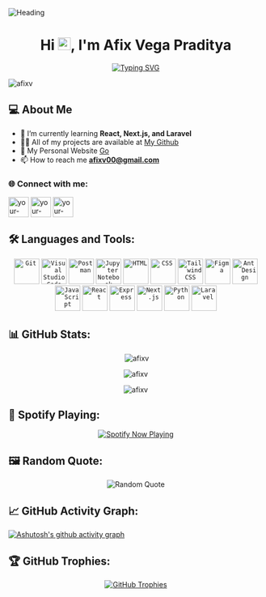 ![Heading](https://github.com/user-attachments/assets/8719c5fc-e579-43c6-b208-42b2dfbc7c8a)

<h1 align="center">Hi <img src="https://media.giphy.com/media/hvRJCLFzcasrR4ia7z/giphy.gif" width="25px">, I'm Afix Vega Praditya</h1>
<p align="center" ><a href="https://git.io/typing-svg"><img src="https://readme-typing-svg.demolab.com?font=Plus+Jakarta+Sans&weight=700&size=21&duration=3000&pause=500&color=BA7EF2&center=true&vCenter=true&random=false&width=435&lines=Website+Developer;Information+Engineering+Student;UI+Designer" alt="Typing SVG" /></a></p>

<p align="left"> <img src="https://komarev.com/ghpvc/?username=afixv&label=Profile%20views&color=0e75b6&style=flat" alt="afixv" /> </p>

## 💻 About Me

- 🌱 I’m currently learning **React, Next.js, and Laravel**
- 👨‍💻 All of my projects are available at [My Github](https://github.com/afixv)
- 📝 My Personal Website [Go](https://blog.example.com)
- 📫 How to reach me **afixv00@gmail.com**

### 🌐 Connect with me:

<p align="left">
<a href="https://linkedin.com/in/afix-vega" target="blank"><img align="center" src="https://img.icons8.com/color/48/000000/linkedin.png" alt="your-linkedin" height="40" width="40" /></a>
<a href="https://instagram.com/afi.xv" target="blank"><img align="center" src="https://img.icons8.com/fluent/48/000000/instagram-new.png" alt="your-instagram" height="40" width="40" /></a>
<a href="https://twitter.com/afixve" target="blank"><img align="center" src="https://img.icons8.com/color/48/000000/twitter-squared.png" alt="your-twitter" height="40" width="40" /></a>
</p>

## 🛠️ Languages and Tools:

<div align="center">
	<code><img width="50" src="https://user-images.githubusercontent.com/25181517/192108372-f71d70ac-7ae6-4c0d-8395-51d8870c2ef0.png" alt="Git" title="Git"/></code>
	<code><img width="50" src="https://user-images.githubusercontent.com/25181517/192108891-d86b6220-e232-423a-bf5f-90903e6887c3.png" alt="Visual Studio Code" title="Visual Studio Code"/></code>
	<code><img width="50" src="https://user-images.githubusercontent.com/25181517/192109061-e138ca71-337c-4019-8d42-4792fdaa7128.png" alt="Postman" title="Postman"/></code>
	<code><img width="50" src="https://user-images.githubusercontent.com/25181517/183914128-3fc88b4a-4ac1-40e6-9443-9a30182379b7.png" alt="Jupyter Notebook" title="Jupyter Notebook"/></code>
	<code><img width="50" src="https://user-images.githubusercontent.com/25181517/192158954-f88b5814-d510-4564-b285-dff7d6400dad.png" alt="HTML" title="HTML"/></code>
	<code><img width="50" src="https://user-images.githubusercontent.com/25181517/183898674-75a4a1b1-f960-4ea9-abcb-637170a00a75.png" alt="CSS" title="CSS"/></code>
	<code><img width="50" src="https://user-images.githubusercontent.com/25181517/202896760-337261ed-ee92-4979-84c4-d4b829c7355d.png" alt="Tailwind CSS" title="Tailwind CSS"/></code>
	<code><img width="50" src="https://user-images.githubusercontent.com/25181517/189715289-df3ee512-6eca-463f-a0f4-c10d94a06b2f.png" alt="Figma" title="Figma"/></code>
	<code><img width="50" src="https://user-images.githubusercontent.com/25181517/190887795-99cb0921-e57f-430b-a111-e165deedaa36.png" alt="Ant Design" title="Ant Design"/></code>
	<code><img width="50" src="https://user-images.githubusercontent.com/25181517/117447155-6a868a00-af3d-11eb-9cfe-245df15c9f3f.png" alt="JavaScript" title="JavaScript"/></code>
	<code><img width="50" src="https://user-images.githubusercontent.com/25181517/183897015-94a058a6-b86e-4e42-a37f-bf92061753e5.png" alt="React" title="React"/></code>
	<code><img width="50" src="https://user-images.githubusercontent.com/25181517/183859966-a3462d8d-1bc7-4880-b353-e2cbed900ed6.png" alt="Express" title="Express"/></code>
	<code><img width="50" src="https://github.com/marwin1991/profile-technology-icons/assets/136815194/5f8c622c-c217-4649-b0a9-7e0ee24bd704" alt="Next.js" title="Next.js"/></code>
	<code><img width="50" src="https://user-images.githubusercontent.com/25181517/183423507-c056a6f9-1ba8-4312-a350-19bcbc5a8697.png" alt="Python" title="Python"/></code>
	<code><img width="50" src="https://github.com/marwin1991/profile-technology-icons/assets/25181517/afcf1c98-544e-41fb-bf44-edba5e62809a" alt="Laravel" title="Laravel"/></code>
</div>

## 📊 GitHub Stats:


<div align="center">
    <p>&nbsp;<img src="https://github-readme-stats.vercel.app/api?username=afixv&show_icons=true&locale=en&theme=tokyonight" alt="afixv" /></p>
    <p><img src="https://github-readme-stats.vercel.app/api/top-langs?username=afixv&show_icons=true&locale=en&layout=compact&theme=tokyonight" alt="afixv" /></p>
    <p><img src="https://github-readme-streak-stats.herokuapp.com/?user=afixv&theme=tokyonight" alt="afixv" /></p>
</div>


## 🎵 Spotify Playing:

<div align="center">
  <a href="https://github.com/kittinan/spotify-github-profile">
    <img src="https://spotify-github-profile.kittinanx.com/api/view?uid=kw2zk1gscbwcbce2cg05eh80j&cover_image=true&theme=default&show_offline=false&background_color=121212&interchange=false" alt="Spotify Now Playing" />
  </a>
</div>

## 🖼️ Random Quote:

<p align="center">
  <img src="https://quotes-github-readme.vercel.app/api?type=horizontal&theme=radical" alt="Random Quote">
</p>

## 📈 GitHub Activity Graph:

[![Ashutosh's github activity graph](https://github-readme-activity-graph.vercel.app/graph?username=afixv&theme=rogue)](https://github.com/ashutosh00710/github-readme-activity-graph)

## 🏆 GitHub Trophies:

<div align="center">
  <a href="https://github.com/ryo-ma/github-profile-trophy">
    <img src="https://github-profile-trophy.vercel.app/?username=afixv&theme=onedark" alt="GitHub Trophies" />
  </a>
</div>
